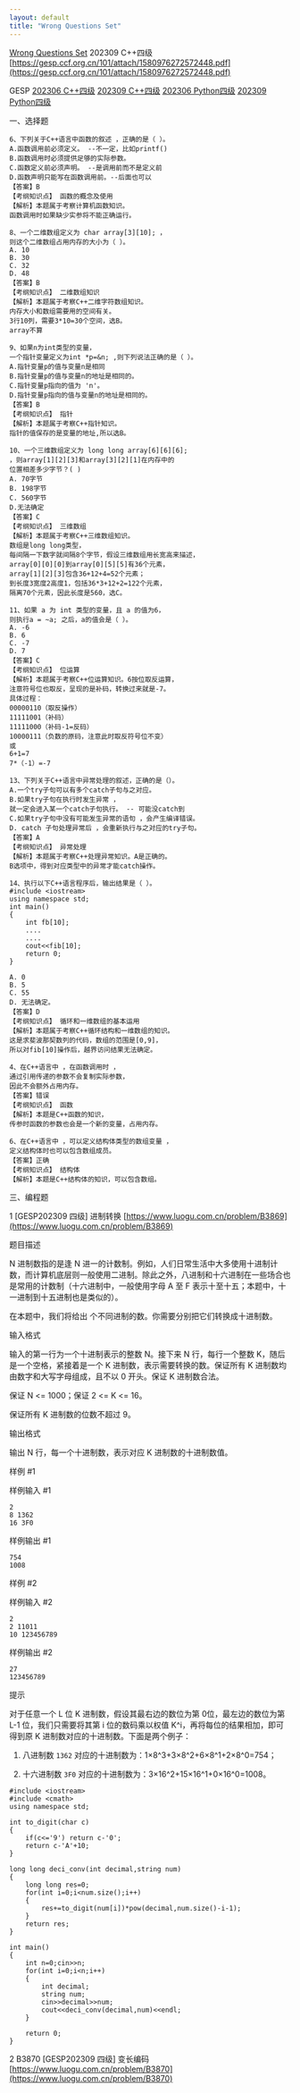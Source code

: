 ```yaml
---
layout: default
title: "Wrong Questions Set"
---
```

[Wrong Questions Set](/wqs/)
202309 C++四级
[https://gesp.ccf.org.cn/101/attach/1580976272572448.pdf](https://gesp.ccf.org.cn/101/attach/1580976272572448.pdf)

GESP
[202306 C++四级](/wqs/202306_cpp_4)
[202309 C++四级](/wqs/202309_cpp_4)
[202306 Python四级](/wqs/202306_python_4)
[202309 Python四级](/wqs/202309_python_4)


一、选择题

```
6、下列关于C++语⾔中函数的叙述 ，正确的是（ ）。
A.函数调用前必须定义。 --不一定，比如printf()
B.函数调用时必须提供足够的实际参数。
C.函数定义前必须声明。 --是调用前而不是定义前
D.函数声明只能写在函数调用前。--后面也可以
【答案】B
【考纲知识点】 函数的概念及使用
【解析】本题属于考察计算机函数知识。
函数调用时如果缺少实参将不能正确运行。
```

```
8、⼀个二维数组定义为 char array[3][10]; ，
则这个二维数组占用内存的大⼩为（ ）。
A. 10
B. 30
C. 32
D. 48
【答案】B
【考纲知识点】 二维数组知识
【解析】本题属于考察C++二维字符数组知识。
内存大小和数组需要用的空间有关。
3行10列，需要3*10=30个空间，选B。
array不算
```

```
9、如果n为int类型的变量，
⼀个指针变量定义为int *p=&n; ,则下列说法正确的是（ ）。
A.指针变量p的值与变量n是相同
B.指针变量p的值与变量n的地址是相同的。
C.指针变量p指向的值为 'n'。
D.指针变量p指向的值与变量n的地址是相同的。
【答案】B
【考纲知识点】 指针
【解析】本题属于考察C++指针知识。
指针的值保存的是变量的地址,所以选B。
```

```
10、⼀个三维数组定义为 long long array[6][6][6]; 
，则array[1][2][3]和array[3][2][1]在内存中的 
位置相差多少字节？( )
A. 70字节
B. 198字节
C. 560字节
D.无法确定
【答案】C
【考纲知识点】 三维数组
【解析】本题属于考察C++三维数组知识。
数组是long long类型，
每间隔一下数字就间隔8个字节，假设三维数组用长宽高来描述，
array[0][0][0]到array[0][5][5]有36个元素，
array[1][2][3]包含36+12+4=52个元素；
到长度3宽度2高度1，包括36*3+12+2=122个元素，
隔离70个元素，因此长度是560，选C。
```

```
11、如果 a 为 int 类型的变量，且 a 的值为6，
则执⾏a = ~a; 之后，a的值会是（ ）。
A. -6
B. 6
C. -7
D. 7
【答案】C
【考纲知识点】 位运算
【解析】本题属于考察C++位运算知识。6按位取反运算，
注意符号位也取反，呈现的是补码，转换过来就是-7。
具体过程：
00000110（取反操作）
11111001（补码）
11111000（补码-1=反码）
10000111（负数的原码，注意此时取反符号位不变）
或
6+1=7
7*（-1）=-7
```

```
13、下列关于C++语言中异常处理的叙述，正确的是（）。
A.⼀个try⼦句可以有多个catch⼦句与之对应。
B.如果try⼦句在执⾏时发⽣异常 ，
就⼀定会进⼊某⼀个catch⼦句执⾏。 -- 可能没catch到
C.如果try⼦句中没有可能发⽣异常的语句 ，会产⽣编译错误。
D. catch ⼦句处理异常后 ，会重新执⾏与之对应的try⼦句。
【答案】A
【考纲知识点】 异常处理
【解析】本题属于考察C++处理异常知识。A是正确的。
B选项中，得到对应类型中的异常才能catch操作。
```

```
14、执⾏以下C++语⾔程序后，输出结果是（ ）。
#include <iostream>
using namespace std;
int main()
{
	int fb[10];
	....
	....
	cout<<fib[10];
	return 0;
}

A. 0
B. 5
C. 55
D. ⽆法确定。
【答案】D
【考纲知识点】 循环和一维数组的基本运用
【解析】本题属于考察C++循环结构和一维数组的知识。
这是求斐波那契数列的代码，数组的范围是[0,9]，
所以对fib[10]操作后，越界访问结果无法确定。
```

```
4、在C++语⾔中 ，在函数调用时 ，
通过引用传递的参数不会复制实际参数，
因此不会额外占用内存。
【答案】错误
【考纲知识点】 函数
【解析】本题是C++函数的知识，
传参时函数的参数也会是一个新的变量，占用内存。
```

```
6、在C++语⾔中 ，可以定义结构体类型的数组变量 ，
定义结构体时也可以包含数组成员。
【答案】正确
【考纲知识点】 结构体
【解析】本题是C++结构体的知识，可以包含数组。
```

三、编程题

1 [GESP202309 四级] 进制转换
[https://www.luogu.com.cn/problem/B3869](https://www.luogu.com.cn/problem/B3869)


题目描述

N 进制数指的是逢 N 进一的计数制。例如，人们日常生活中大多使用十进制计数，而计算机底层则一般使用二进制。除此之外，八进制和十六进制在一些场合也是常用的计数制（十六进制中，一般使用字母 A 至 F 表示十至十五；本题中，十一进制到十五进制也是类似的）。

在本题中，我们将给出 个不同进制的数。你需要分别把它们转换成十进制数。

输入格式

输入的第一行为一个十进制表示的整数 N。接下来 N 行，每行一个整数 K，随后是一个空格，紧接着是一个 K 进制数，表示需要转换的数。保证所有 K 进制数均由数字和大写字母组成，且不以 0 开头。保证 K 进制数合法。

保证 N <= 1000；保证 2 <= K <= 16。

保证所有 K 进制数的位数不超过 9。

输出格式

输出 N 行，每一个十进制数，表示对应 K 进制数的十进制数值。

样例 #1

样例输入 #1

```
2
8 1362
16 3F0
```

样例输出 #1

```
754
1008
```

样例 #2

样例输入 #2

```
2
2 11011
10 123456789
```

样例输出 #2

```
27
123456789
```

提示

对于任意一个 L 位 K 进制数，假设其最右边的数位为第 0位，最左边的数位为第 L-1 位，我们只需要将其第 i 位的数码乘以权值 K^i，再将每位的结果相加，即可得到原 K 进制数对应的十进制数。下面是两个例子：

1. 八进制数 `1362` 对应的十进制数为：1×8^3+3×8^2+6×8^1+2×8^0=754；

2. 十六进制数 `3F0` 对应的十进制数为：3×16^2+15×16^1+0×16^0=1008。

```
#include <iostream>
#include <cmath>
using namespace std;

int to_digit(char c)
{
    if(c<='9') return c-'0';
    return c-'A'+10;
}

long long deci_conv(int decimal,string num)
{
    long long res=0;
    for(int i=0;i<num.size();i++)
    {
        res+=to_digit(num[i])*pow(decimal,num.size()-i-1);
    }
    return res;
}

int main()
{
    int n=0;cin>>n;
    for(int i=0;i<n;i++)
    {
        int decimal;
        string num;
        cin>>decimal>>num;
        cout<<deci_conv(decimal,num)<<endl;
    }

    return 0;
}
```

2 B3870 [GESP202309 四级] 变长编码
[https://www.luogu.com.cn/problem/B3870](https://www.luogu.com.cn/problem/B3870)

